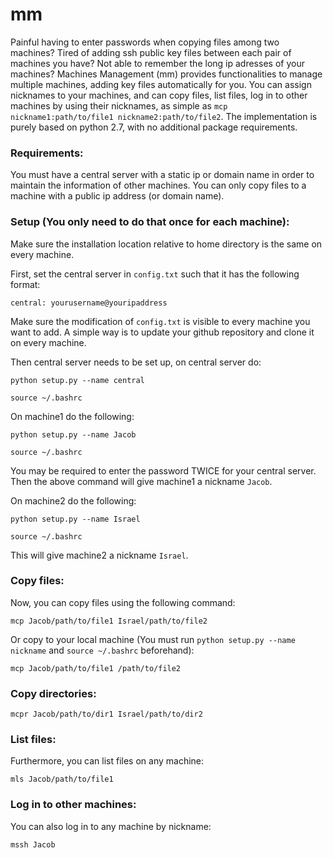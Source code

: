 # mm

Painful having to enter passwords when copying files among two machines? Tired of adding ssh public key files between each pair of machines you have? Not able to remember the long ip adresses of your machines? Machines Management (mm) provides functionalities to manage multiple machines, adding key files automatically for you. You can assign nicknames to your machines, and can copy files, list files, log in to other machines by using their nicknames, as simple as `mcp nickname1:path/to/file1 nickname2:path/to/file2`. The implementation is purely based on python 2.7, with no additional package requirements.

### Requirements:

You must have a central server with a static ip or domain name in order to maintain the information of other machines. You can only copy files to a machine with a public ip address (or domain name).

### Setup (You only need to do that once for each machine):

Make sure the installation location relative to home directory is the same on every machine.

First, set the central server in `config.txt` such that it has the following format:

```
central: yourusername@youripaddress
```

Make sure the modification of `config.txt` is visible to every machine you want to add. A simple way is to update your github repository and clone it on every machine.

Then central server needs to be set up, on central server do:

```
python setup.py --name central
```

```
source ~/.bashrc
```

On machine1 do the following:

```
python setup.py --name Jacob
```

```
source ~/.bashrc
```

You may be required to enter the password TWICE for your central server. Then the above command will give machine1 a nickname `Jacob`.

On machine2 do the following:

```
python setup.py --name Israel
```

```
source ~/.bashrc
```

This will give machine2 a nickname `Israel`.


### Copy files:

Now, you can copy files using the following command:

```
mcp Jacob/path/to/file1 Israel/path/to/file2
```

Or copy to your local machine (You must run `python setup.py --name nickname` and `source ~/.bashrc` beforehand):

```
mcp Jacob/path/to/file1 /path/to/file2
```

### Copy directories:

```
mcpr Jacob/path/to/dir1 Israel/path/to/dir2
```

### List files:
Furthermore, you can list files on any machine:

```
mls Jacob/path/to/file1
```

### Log in to other machines:
You can also log in to any machine by nickname:

```
mssh Jacob
```
